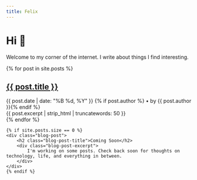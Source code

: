 ```yaml
---
title: Felix
---
```


# Hi 👋

Welcome to my corner of the internet. I write about things I find interesting.

<div class="blog-posts">
    {% for post in site.posts %}
    <article class="blog-post">
        <h2 class="blog-post-title">
            <a href="{{ post.url | relative_url }}">{{ post.title }}</a>
        </h2>
        <div class="blog-post-meta">
            <time datetime="{{ post.date | date_to_xmlschema }}">{{ post.date | date: "%B %d, %Y" }}</time>
            {% if post.author %} • by {{ post.author }}{% endif %}
        </div>
        <div class="blog-post-excerpt">
            {{ post.excerpt | strip_html | truncatewords: 50 }}
        </div>
    </article>
    {% endfor %}
    
    {% if site.posts.size == 0 %}
    <div class="blog-post">
        <h2 class="blog-post-title">Coming Soon</h2>
        <div class="blog-post-excerpt">
            I'm working on some posts. Check back soon for thoughts on technology, life, and everything in between.
        </div>
    </div>
    {% endif %}
</div>